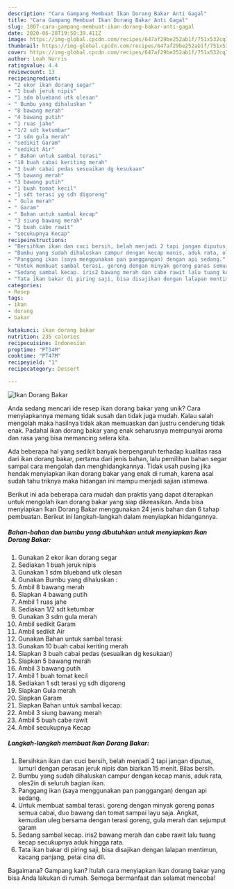 ```yaml
---
description: "Cara Gampang Membuat Ikan Dorang Bakar Anti Gagal"
title: "Cara Gampang Membuat Ikan Dorang Bakar Anti Gagal"
slug: 1807-cara-gampang-membuat-ikan-dorang-bakar-anti-gagal
date: 2020-06-28T19:50:39.411Z
image: https://img-global.cpcdn.com/recipes/647af29be252ab1f/751x532cq70/ikan-dorang-bakar-foto-resep-utama.jpg
thumbnail: https://img-global.cpcdn.com/recipes/647af29be252ab1f/751x532cq70/ikan-dorang-bakar-foto-resep-utama.jpg
cover: https://img-global.cpcdn.com/recipes/647af29be252ab1f/751x532cq70/ikan-dorang-bakar-foto-resep-utama.jpg
author: Leah Norris
ratingvalue: 4.4
reviewcount: 13
recipeingredient:
- "2 ekor ikan dorang segar"
- "1 buah jeruk nipis"
- "1 sdm blueband utk olesan"
- " Bumbu yang dihaluskan "
- "8 bawang merah"
- "4 bawang putih"
- "1 ruas jahe"
- "1/2 sdt ketumbar"
- "3 sdm gula merah"
- "sedikit Garam"
- "sedikit Air"
- " Bahan untuk sambal terasi"
- "10 buah cabai keriting merah"
- "3 buah cabai pedas sesuaikan dg kesukaan"
- "5 bawang merah"
- "3 bawang putih"
- "1 buah tomat kecil"
- "1 sdt terasi yg sdh digoreng"
- " Gula merah"
- " Garam"
- " Bahan untuk sambal kecap"
- "3 siung bawang merah"
- "5 buah cabe rawit"
- "secukupnya Kecap"
recipeinstructions:
- "Bersihkan ikan dan cuci bersih, belah menjadi 2 tapi jangan diputus, lumuri dengan perasan jeruk nipis dan biarkan 15 menit. Bilas bersih."
- "Bumbu yang sudah dihaluskan campur dengan kecap manis, aduk rata, oles2in di seluruh bagian ikan."
- "Panggang ikan (saya menggunakan pan panggangan) dengan api sedang."
- "Untuk membuat sambal terasi. goreng dengan minyak goreng panas semua cabai, duo bawang dan tomat sampai layu saja. Angkat, kemudian uleg bersama dengan terasi goreng, gula merah dan sejumput garam"
- "Sedang sambal kecap. iris2 bawang merah dan cabe rawit lalu tuang kecap secukupnya aduk hingga rata."
- "Tata ikan bakar di piring saji, bisa disajikan dengan lalapan mentimun, kacang panjang, petai cina dll."
categories:
- Resep
tags:
- ikan
- dorang
- bakar

katakunci: ikan dorang bakar 
nutrition: 235 calories
recipecuisine: Indonesian
preptime: "PT34M"
cooktime: "PT47M"
recipeyield: "1"
recipecategory: Dessert

---
```



![Ikan Dorang Bakar](https://img-global.cpcdn.com/recipes/647af29be252ab1f/751x532cq70/ikan-dorang-bakar-foto-resep-utama.jpg)

Anda sedang mencari ide resep ikan dorang bakar yang unik? Cara menyiapkannya memang tidak susah dan tidak juga mudah. Kalau salah mengolah maka hasilnya tidak akan memuaskan dan justru cenderung tidak enak. Padahal ikan dorang bakar yang enak seharusnya mempunyai aroma dan rasa yang bisa memancing selera kita.



Ada beberapa hal yang sedikit banyak berpengaruh terhadap kualitas rasa dari ikan dorang bakar, pertama dari jenis bahan, lalu pemilihan bahan segar sampai cara mengolah dan menghidangkannya. Tidak usah pusing jika hendak menyiapkan ikan dorang bakar yang enak di rumah, karena asal sudah tahu triknya maka hidangan ini mampu menjadi sajian istimewa.


Berikut ini ada beberapa cara mudah dan praktis yang dapat diterapkan untuk mengolah ikan dorang bakar yang siap dikreasikan. Anda bisa menyiapkan Ikan Dorang Bakar menggunakan 24 jenis bahan dan 6 tahap pembuatan. Berikut ini langkah-langkah dalam menyiapkan hidangannya.

<!--inarticleads1-->

##### Bahan-bahan dan bumbu yang dibutuhkan untuk menyiapkan Ikan Dorang Bakar:

1. Gunakan 2 ekor ikan dorang segar
1. Sediakan 1 buah jeruk nipis
1. Gunakan 1 sdm blueband utk olesan
1. Gunakan  Bumbu yang dihaluskan :
1. Ambil 8 bawang merah
1. Siapkan 4 bawang putih
1. Ambil 1 ruas jahe
1. Sediakan 1/2 sdt ketumbar
1. Gunakan 3 sdm gula merah
1. Ambil sedikit Garam
1. Ambil sedikit Air
1. Gunakan  Bahan untuk sambal terasi:
1. Gunakan 10 buah cabai keriting merah
1. Siapkan 3 buah cabai pedas (sesuaikan dg kesukaan)
1. Siapkan 5 bawang merah
1. Ambil 3 bawang putih
1. Ambil 1 buah tomat kecil
1. Sediakan 1 sdt terasi yg sdh digoreng
1. Siapkan  Gula merah
1. Siapkan  Garam
1. Siapkan  Bahan untuk sambal kecap:
1. Ambil 3 siung bawang merah
1. Ambil 5 buah cabe rawit
1. Ambil secukupnya Kecap




<!--inarticleads2-->

##### Langkah-langkah membuat Ikan Dorang Bakar:

1. Bersihkan ikan dan cuci bersih, belah menjadi 2 tapi jangan diputus, lumuri dengan perasan jeruk nipis dan biarkan 15 menit. Bilas bersih.
1. Bumbu yang sudah dihaluskan campur dengan kecap manis, aduk rata, oles2in di seluruh bagian ikan.
1. Panggang ikan (saya menggunakan pan panggangan) dengan api sedang.
1. Untuk membuat sambal terasi. goreng dengan minyak goreng panas semua cabai, duo bawang dan tomat sampai layu saja. Angkat, kemudian uleg bersama dengan terasi goreng, gula merah dan sejumput garam
1. Sedang sambal kecap. iris2 bawang merah dan cabe rawit lalu tuang kecap secukupnya aduk hingga rata.
1. Tata ikan bakar di piring saji, bisa disajikan dengan lalapan mentimun, kacang panjang, petai cina dll.




Bagaimana? Gampang kan? Itulah cara menyiapkan ikan dorang bakar yang bisa Anda lakukan di rumah. Semoga bermanfaat dan selamat mencoba!
